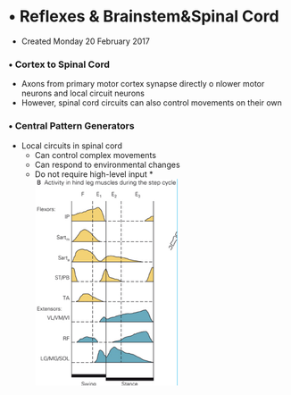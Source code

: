 # • Reflexes & Brainstem&Spinal Cord

* Created Monday 20 February 2017


### • Cortex to Spinal Cord

* Axons from primary motor cortex synapse directly o nlower motor neurons and local circuit neurons
* However, spinal cord circuits can also control movements on their own



### • Central Pattern Generators

* Local circuits in spinal cord
	* Can control complex movements
	* Can respond to environmental changes
	* Do not require high-level input
			* ![](./Reflexes_&_Brainstem&Spinal_Cord/pasted_image001.png)




